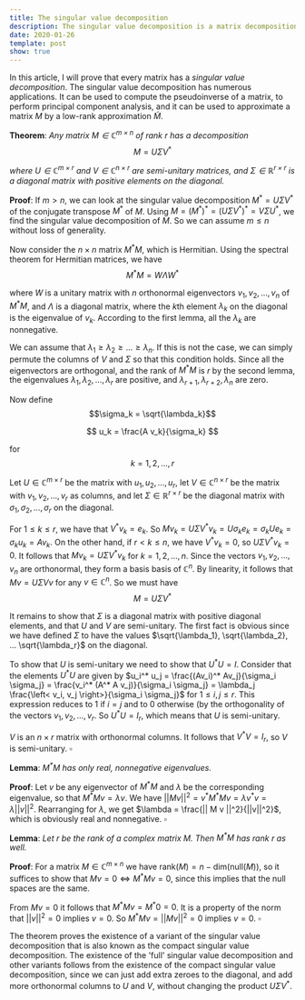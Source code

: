 ```yaml
---
title: The singular value decomposition
description: The singular value decomposition is a matrix decomposition with many applications, one of them being principal component analysis. In this article I use the spectral theorem for Hermitian matrices to easily prove the existence of the singular value decomposition.
date: 2020-01-26
template: post
show: true
---
```


In this article, I will prove that every matrix has a *singular value decomposition*. The singular value decomposition has numerous applications. It can be used to compute the pseudoinverse of a matrix, to perform principal component analysis, and it can be used to approximate a matrix $M$ by a low-rank approximation $\tilde{M}$.

**Theorem**: *Any matrix $M \in \mathbb{C}^{m \times n}$ of rank $r$ has a decomposition*
$$ M = U \Sigma V^* $$

*where $U \in \mathbb{C}^{m \times r}$ and $V \in \mathbb{C}^{n \times r}$ are semi-unitary matrices, and $\Sigma \in \mathbb{R}^{r \times r}$ is a diagonal matrix with positive elements on the diagonal.*

**Proof**: If $m > n$, we can look at the singular value decomposition $M^* = U \Sigma V^*$ of the conjugate transpose $M^*$ of $M$. Using $M = (M^*)^* = (U \Sigma V^*)^* = V \Sigma U^*$, we find the singular value decomposition of $M$. So we can assume $m \leq n$ without loss of generality.

Now consider the $n \times n$ matrix $M^* M$, which is Hermitian. Using the spectral theorem for Hermitian matrices, we have
$$ M^* M = W \Lambda W^* $$

where $W$ is a unitary matrix with $n$ orthonormal eigenvectors $v_1, v_2, ..., v_n$ of $M^* M$, and $\Lambda$ is a diagonal matrix, where the $k$th element $\lambda_k$ on the diagonal is the eigenvalue of $v_k$. According to the first lemma, all the $\lambda_k$ are nonnegative.

We can assume that $\lambda_1 \geq \lambda_2 \geq ... \geq \lambda_n$. If this is not the case, we can simply permute the columns of $V$ and $\Sigma$ so that this condition holds. Since all the eigenvectors are orthogonal, and the rank of $M^* M$ is $r$ by the second lemma, the eigenvalues $\lambda_1, \lambda_2, ..., \lambda_r$ are positive, and $\lambda_{r + 1}, \lambda_{r + 2}, \lambda_n$ are zero.

Now define
$$\sigma_k = \sqrt{\lambda_k}$$

$$ u_k = \frac{A v_k}{\sigma_k} $$

for
$$ k = 1, 2, ..., r $$

Let $U \in \mathbb{C}^{m \times r}$ be the matrix with $u_1, u_2, ..., u_r$, let $V \in \mathbb{C}^{n \times r}$ be the matrix with $v_1, v_2, ..., v_r$ as columns, and let $\Sigma \in \mathbb{R}^{r \times r}$ be the diagonal matrix with $\sigma_1, \sigma_2, ..., \sigma_r$ on the diagonal.

For $1 \leq k \leq r$, we have that $V^* v_k = e_k$. So $Mv_k = U \Sigma V^* v_k = U \sigma_k e_k =\sigma_k U e_k = \sigma_k u_k = A v_k$. On the other hand, if $r < k \leq n$, we have $V^* v_k = 0$, so $U \Sigma V^* v_k = 0$. It follows that $M v_k = U \Sigma V^* v_k$ for $k = 1, 2, ..., n$. Since the vectors $v_1, v_2, ..., v_n$ are orthonormal, they form a basis basis of $\mathbb{C}^n$. By linearity, it follows that $Mv = U \Sigma V v$ for any $v \in \mathbb{C}^n$. So we must have
$$ M = U \Sigma V^* $$

It remains to show that $\Sigma$ is a diagonal matrix with positive diagonal elements, and that $U$ and $V$ are semi-unitary. The first fact is obvious since we have defined $\Sigma$ to have the values $\sqrt{\lambda_1}, \sqrt{\lambda_2}, ... \sqrt{\lambda_r}$ on the diagonal.

To show that $U$ is semi-unitary we need to show that $U^* U = I$. Consider that the elements $U^* U$ are given by $u_i^* u_j = \frac{(Av_i)^* Av_j}{\sigma_i \sigma_j} = \frac{v_i^* (A^* A v_j)}{\sigma_i \sigma_j} = \lambda_j \frac{\left< v_i, v_j  \right>}{\sigma_i \sigma_j}$ for $1 \leq i, j \leq r$. This expression reduces to 1 if $i = j$ and to 0 otherwise (by the orthogonality of the vectors $v_1, v_2, ..., v_r$. So $U^* U = I_r$, which means that $U$ is semi-unitary.

$V$ is an $n \times r$ matrix with orthonormal columns. It follows that $V^* V = I_r$, so $V$ is semi-unitary. $\square$

**Lemma**: *$M^* M$ has only real, nonnegative eigenvalues.*

**Proof**: Let $v$ be any eigenvector of $M^* M$ and $\lambda$ be the corresponding eigenvalue, so that $M^* M v = \lambda v$. We have $|| M v ||^2 = v^* M^* M v = \lambda v^* v = \lambda || v ||^2$. Rearranging for $\lambda$, we get $\lambda = \frac{|| M v ||^2}{||v||^2}$, which is obviously real and nonnegative. $\square$


**Lemma**: *Let $r$ be the rank of a complex matrix $M$. Then $M^* M$ has rank $r$ as well.*

**Proof**: For a matrix $M \in \mathbb{C}^{m \times n}$ we have $\text{rank}(M) = n - \text{dim}(\text{null}(M))$, so it suffices to show that $Mv = 0 \iff M^* M v = 0$, since this implies that the null spaces are the same.

From $Mv = 0$ it follows that $M^* M v = M^* 0 = 0$. It is a property of the norm that $||v||^2 = 0$ implies $v = 0$. So $M^* M v = ||Mv||^2 = 0$ implies $v = 0$. $\square$

The theorem proves the existence of a variant of the singular value decomposition that is also known as the compact singular value decomposition. The existence of the 'full' singular value decomposition and other variants follows from the existence of the compact singular value decomposition, since we can just add extra zeroes to the diagonal, and add more orthonormal columns to $U$ and $V$, without changing the product $U \Sigma V^*$.

